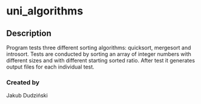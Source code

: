 # uni_algorithms

## Description
Program tests three different sorting algorithms: quicksort, mergesort and introsort. Tests are conducted by sorting an array of integer numbers with different sizes and
with different starting sorted ratio. After test it generates output files for each individual test.

### Created by
Jakub Dudziński
